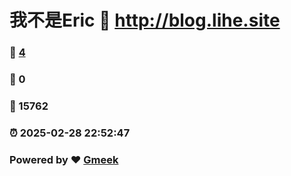 # 我不是Eric :link: http://blog.lihe.site 
### :page_facing_up: [4](http://blog.lihe.site/tag.html) 
### :speech_balloon: 0 
### :hibiscus: 15762 
### :alarm_clock: 2025-02-28 22:52:47 
### Powered by :heart: [Gmeek](https://github.com/Meekdai/Gmeek)
